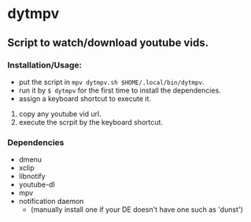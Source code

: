 # dytmpv
## Script to watch/download youtube vids.

### Installation/Usage:
* put the script in ```mpv dytmpv.sh $HOME/.local/bin/dytmpv```.
* run it by ```$ dytmpv``` for the first time to install the dependencies.
* assign a keyboard shortcut to execute it.

1. copy any youtube vid url.
2. execute the scrpit by the keyboard shortcut.

### Dependencies
* dmenu
* xclip
* libnotify
* youtube-dl
* mpv
* notification daemon
    - (manually install one if your DE doesn't have one such as 'dunst')

